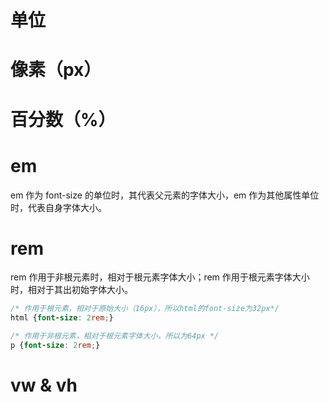 # 单位
# 像素（px）

# 百分数（%）

# em
em 作为 font-size 的单位时，其代表父元素的字体大小，em 作为其他属性单位时，代表自身字体大小。

# rem
rem 作用于非根元素时，相对于根元素字体大小；rem 作用于根元素字体大小时，相对于其出初始字体大小。

``` css
/* 作用于根元素，相对于原始大小（16px），所以html的font-size为32px*/
html {font-size: 2rem;}

/* 作用于非根元素，相对于根元素字体大小，所以为64px */
p {font-size: 2rem;}
```

# vw & vh